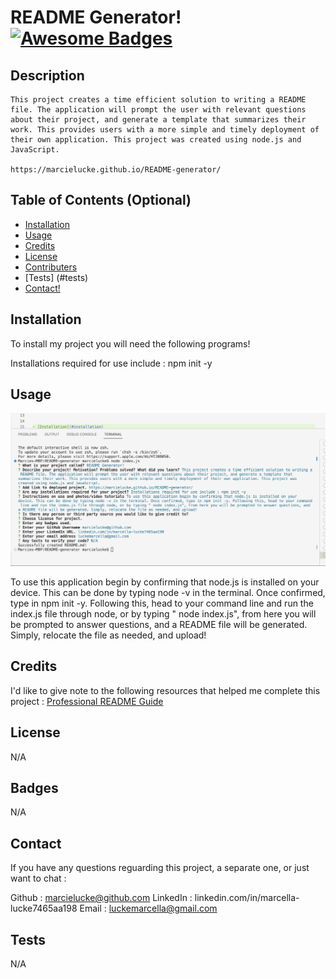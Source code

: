 # README Generator!   [![Awesome Badges](https://img.shields.io/badge/badges-awesome-green.svg)](https://github.com/Naereen/badges)


## Description

    This project creates a time efficient solution to writing a README file. The application will prompt the user with relevant questions about their project, and generate a template that summarizes their work. This provides users with a more simple and timely deployment of their own application. This project was created using node.js and JavaScript. 

    https://marcielucke.github.io/README-generator/


## Table of Contents (Optional)



- [Installation](#installation)
- [Usage](#usage)
- [Credits](#credits)
- [License](#license)
- [Contributers](#contributors)
- [Tests] (#tests)
- [Contact!](#Contact)

## Installation

To install my project you will need the following programs! 

 Installations required for use include : npm init -y 

## Usage

![terminal display](./images/creating%20README%20in%20terminal.png)

 To use this application begin by confirming that node.js is installed on your device. This can be done by typing node -v in the terminal. Once confirmed, type in npm init -y. Following this, head to your command line and run the index.js file through node, or by typing " node index.js", from here you will be prompted to answer questions, and a README file will be generated. Simply, relocate the file as needed, and upload!

## Credits

I'd like to give note to the following resources that helped me complete this project : 
[Professional README Guide](https://coding-boot-camp.github.io/full-stack/github/professional-readme-guide)

 

## License

 N/A

## Badges

 N/A


## Contact

If you have any questions reguarding this project, a separate one, or just want to chat :

Github : marcielucke@github.com
LinkedIn : linkedin.com/in/marcella-lucke7465aa198
Email : luckemarcella@gmail.com

## Tests

 N/A
